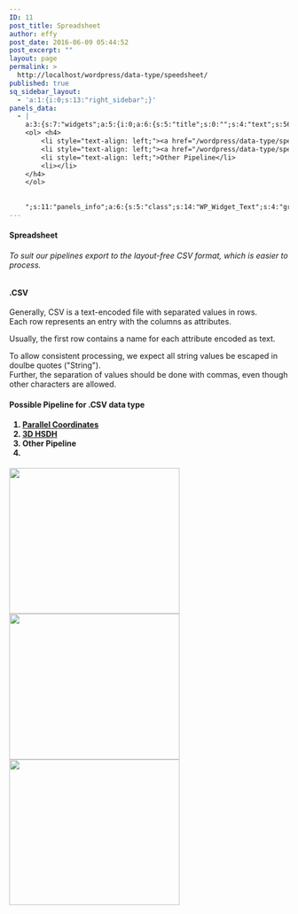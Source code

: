 ```yaml
---
ID: 11
post_title: Spreadsheet
author: effy
post_date: 2016-06-09 05:44:52
post_excerpt: ""
layout: page
permalink: >
  http://localhost/wordpress/data-type/speedsheet/
published: true
sq_sidebar_layout:
  - 'a:1:{i:0;s:13:"right_sidebar";}'
panels_data:
  - |
    a:3:{s:7:"widgets";a:5:{i:0;a:6:{s:5:"title";s:0:"";s:4:"text";s:568:"<h4>Spreadsheet</h4><h6>To suit our pipelines export to the layout-free CSV format, which is easier to process.</h6><h4>.CSV</h4><p>Generally, CSV is a text-encoded file with separated values in rows.<br /> Each row represents an entry with the columns as attributes.</p><p>Usually, the first row contains a name for each attribute encoded as text.</p><p>To allow consistent processing, we expect all string values be escaped in doulbe quotes ("String").<br /> Further, the separation of values should be done with commas, even though other characters are allowed.</p>";s:20:"text_selected_editor";s:7:"tinymce";s:5:"autop";b:1;s:12:"_sow_form_id";s:13:"576b50e9e742b";s:11:"panels_info";a:7:{s:5:"class";s:31:"SiteOrigin_Widget_Editor_Widget";s:3:"raw";b:0;s:4:"grid";i:0;s:4:"cell";i:0;s:2:"id";i:0;s:9:"widget_id";s:36:"8b5b839d-c278-4aee-964d-8150c606f6ce";s:5:"style";a:3:{s:7:"padding";s:3:"0px";s:10:"background";s:7:"#ffffff";s:18:"background_display";s:4:"tile";}}}i:1;a:4:{s:5:"title";s:0:"";s:4:"text";s:395:"<h4>Possible Pipeline for .CSV data type</h4>
    <ol> <h4>
     	<li style="text-align: left;"><a href="/wordpress/data-type/speedsheet/parallelcoordinates/ "><strong>Parallel Coordinates</strong></a></li>
     	<li style="text-align: left;"><a href="/wordpress/data-type/speedsheet/3d-hsdh/ "><strong>3D HSDH</strong></a></li>
     	<li style="text-align: left;">Other Pipeline</li>
     	<li></li>
    </h4>
    </ol>
    
    
    ";s:11:"panels_info";a:6:{s:5:"class";s:14:"WP_Widget_Text";s:4:"grid";i:0;s:4:"cell";i:1;s:2:"id";i:1;s:9:"widget_id";s:36:"5fa56119-eb22-41f9-80b2-9dfff4df1b5a";s:5:"style";a:2:{s:27:"background_image_attachment";b:0;s:18:"background_display";s:4:"tile";}}s:6:"filter";b:0;}i:2;a:13:{s:5:"image";i:144;s:14:"image_fallback";s:0:"";s:4:"size";s:4:"full";s:5:"align";s:7:"default";s:5:"title";s:0:"";s:14:"title_position";s:6:"hidden";s:3:"alt";s:0:"";s:3:"url";s:0:"";s:5:"bound";b:1;s:12:"_sow_form_id";s:13:"576b6f04ed198";s:10:"new_window";b:0;s:10:"full_width";b:0;s:11:"panels_info";a:7:{s:5:"class";s:30:"SiteOrigin_Widget_Image_Widget";s:3:"raw";b:0;s:4:"grid";i:1;s:4:"cell";i:0;s:2:"id";i:2;s:9:"widget_id";s:36:"7ff25a31-f542-4a04-a44f-2c8cea53f183";s:5:"style";a:1:{s:18:"background_display";s:4:"tile";}}}i:3;a:13:{s:5:"image";i:144;s:14:"image_fallback";s:0:"";s:4:"size";s:4:"full";s:5:"align";s:7:"default";s:5:"title";s:0:"";s:14:"title_position";s:6:"hidden";s:3:"alt";s:0:"";s:3:"url";s:0:"";s:5:"bound";b:1;s:12:"_sow_form_id";s:13:"576b6f262e8f8";s:10:"new_window";b:0;s:10:"full_width";b:0;s:11:"panels_info";a:7:{s:5:"class";s:30:"SiteOrigin_Widget_Image_Widget";s:3:"raw";b:0;s:4:"grid";i:1;s:4:"cell";i:1;s:2:"id";i:3;s:9:"widget_id";s:36:"7ff25a31-f542-4a04-a44f-2c8cea53f183";s:5:"style";a:1:{s:18:"background_display";s:4:"tile";}}}i:4;a:13:{s:5:"image";i:144;s:14:"image_fallback";s:0:"";s:4:"size";s:4:"full";s:5:"align";s:7:"default";s:5:"title";s:0:"";s:14:"title_position";s:6:"hidden";s:3:"alt";s:0:"";s:3:"url";s:0:"";s:5:"bound";b:1;s:12:"_sow_form_id";s:13:"576b6f29382de";s:10:"new_window";b:0;s:10:"full_width";b:0;s:11:"panels_info";a:7:{s:5:"class";s:30:"SiteOrigin_Widget_Image_Widget";s:3:"raw";b:0;s:4:"grid";i:1;s:4:"cell";i:2;s:2:"id";i:4;s:9:"widget_id";s:36:"7ff25a31-f542-4a04-a44f-2c8cea53f183";s:5:"style";a:1:{s:18:"background_display";s:4:"tile";}}}}s:5:"grids";a:2:{i:0;a:2:{s:5:"cells";i:2;s:5:"style";a:4:{s:7:"padding";s:3:"0px";s:5:"align";s:0:"";s:11:"row_stretch";s:4:"full";s:14:"column_padding";s:0:"";}}i:1;a:2:{s:5:"cells";i:3;s:5:"style";a:3:{s:7:"padding";s:4:"80px";s:5:"align";s:0:"";s:14:"column_padding";s:0:"";}}}s:10:"grid_cells";a:5:{i:0;a:2:{s:4:"grid";i:0;s:6:"weight";d:0.5;}i:1;a:2:{s:4:"grid";i:0;s:6:"weight";d:0.5;}i:2;a:2:{s:4:"grid";i:1;s:6:"weight";d:0.333333333333333314829616256247390992939472198486328125;}i:3;a:2:{s:4:"grid";i:1;s:6:"weight";d:0.333333333333333314829616256247390992939472198486328125;}i:4;a:2:{s:4:"grid";i:1;s:6:"weight";d:0.333333333333333314829616256247390992939472198486328125;}}}
---
```

<h4>Spreadsheet</h4>
<h6>To suit our pipelines export to the layout-free CSV format, which is easier to process.</h6>
<h4>.CSV</h4>
<p>Generally, CSV is a text-encoded file with separated values in rows.<br>
Each row represents an entry with the columns as attributes.</p>
<p>Usually, the first row contains a name for each attribute encoded as text.</p>
<p>To allow consistent processing, we expect all string values be escaped in doulbe quotes ("String").<br>
Further, the separation of values should be done with commas, even though other characters are allowed.</p>
<h4>Possible Pipeline for .CSV data type</h4>
<ol> <h4>
<li style="text-align: left;"><a href="/wordpress/data-type/speedsheet/parallelcoordinates/ "><strong>Parallel Coordinates</strong></a></li>
<li style="text-align: left;"><a href="/wordpress/data-type/speedsheet/3d-hsdh/ "><strong>3D HSDH</strong></a></li>
<li style="text-align: left;">Other Pipeline</li>
<li></li>
</h4>
</ol>
<img src="http://localhost/wordpress/wp-content/uploads/2016/06/otherpipelineLight.jpg" srcset="http://localhost/wordpress/wp-content/uploads/2016/06/otherpipelineLight.jpg 307w, http://localhost/wordpress/wp-content/uploads/2016/06/otherpipelineLight-300x257.jpg 300w, http://localhost/wordpress/wp-content/uploads/2016/06/otherpipelineLight-230x197.jpg 230w" class="so-widget-image" height="263" width="307">
<img src="http://localhost/wordpress/wp-content/uploads/2016/06/otherpipelineLight.jpg" srcset="http://localhost/wordpress/wp-content/uploads/2016/06/otherpipelineLight.jpg 307w, http://localhost/wordpress/wp-content/uploads/2016/06/otherpipelineLight-300x257.jpg 300w, http://localhost/wordpress/wp-content/uploads/2016/06/otherpipelineLight-230x197.jpg 230w" class="so-widget-image" height="263" width="307">
<img src="http://localhost/wordpress/wp-content/uploads/2016/06/otherpipelineLight.jpg" srcset="http://localhost/wordpress/wp-content/uploads/2016/06/otherpipelineLight.jpg 307w, http://localhost/wordpress/wp-content/uploads/2016/06/otherpipelineLight-300x257.jpg 300w, http://localhost/wordpress/wp-content/uploads/2016/06/otherpipelineLight-230x197.jpg 230w" class="so-widget-image" height="263" width="307">